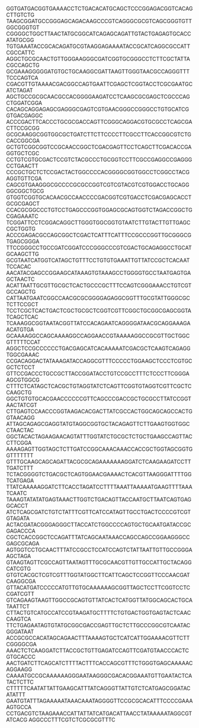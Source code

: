 GGTGATGACGGTGAAAACCTCTGACACATGCAGCTCCCGGAGACGGTCACAGCTTGTCTG
TAAGCGGATGCCGGGAGCAGACAAGCCCGTCAGGGCGCGTCAGCGGGTGTTGGCGGGTGT
CGGGGCTGGCTTAACTATGCGGCATCAGAGCAGATTGTACTGAGAGTGCACCATATGCGG
TGTGAAATACCGCACAGATGCGTAAGGAGAAAATACCGCATCAGGCGCCATTCGCCATTC
AGGCTGCGCAACTGTTGGGAAGGGCGATCGGTGCGGGCCTCTTCGCTATTACGCCAGCTG
GCGAAAGGGGGATGTGCTGCAAGGCGATTAAGTTGGGTAACGCCAGGGTTTTCCCAGTCA
CGACGTTGTAAAACGACGGCCAGTGAATTCGAGCTCGGTACCTCGCGAATGCATCTAGAT
AGCTGCCGCGCAACGCCACGGGGAAGATCCTCAAGCGCGAGCTCGCCCAGCTGGATCGGA
CACAGCAGGAGAGCGAGGGCGAGTCGTGAACGGGCCGGGCCTGTGCATCGGTGACGAGGC
ACCCGACTTCACCCTGCGCGACCAGTTCGGGCAGGACGTGCGCCTCAGCGACTTCCGCGG
GCGCAAGGCGGTGGCGCTGATCTTCTTCCCCTTCGCCTTCACCGGCGTCTGCACCGGCGA
GCTGTCGGCGGTCCGCAACCGGCTCGACGAGTTCCTCAGCTTCGACACCGAGGTGCTCGC
CCTGTCGTGCGACTCCGTCTACGCCCTGCGGTCCTTCGCCGAGGCCGAGGGCCTGAACTT
CCCGCTGCTCTCCGACTACTGGCCCCACGGGGCGGTGGCCTCGGCCTACGAGGTGTTCGA
CAGCGTGAAGGGCGCCCCGCGCCGGTCGTCGTACGTCGTGGACCTGCAGGGGCGGCTGCG
GTGGTCGGTGCACAACGCCAACCCCGACGGTCGTGACCTCGACGAGCACCTGCGCGAGCT
CCACGCGGCCCTGTCCTGAGCCCGGTGGAGCGCAGTGGTCTAGACCGGCTGCGAGAAATC
TCGGATTCCTCGGACAGGCTTGGGTGGCGGTGTAATCTTGTACTTGTTGAGCCGCTGGTG
ACCCGAGACGCCAGCGGCTCGACTCATTTCATTTCCGCCCGGTTGCGGGCGTGAGCGGGA
TTCCGGGCCTGCCGATCGGATCCCGGGCCCGTCGACTGCAGAGGCCTGCATGCAAGCTTG
GCGTAATCATGGTCATAGCTGTTTCCTGTGTGAAATTGTTATCCGCTCACAATTCCACAC
AACATACGAGCCGGAAGCATAAAGTGTAAAGCCTGGGGTGCCTAATGAGTGAGCTAACTC
ACATTAATTGCGTTGCGCTCACTGCCCGCTTTCCAGTCGGGAAACCTGTCGTGCCAGCTG
CATTAATGAATCGGCCAACGCGCGGGGAGAGGCGGTTTGCGTATTGGGCGCTCTTCCGCT
TCCTCGCTCACTGACTCGCTGCGCTCGGTCGTTCGGCTGCGGCGAGCGGTATCAGCTCAC
TCAAAGGCGGTAATACGGTTATCCACAGAATCAGGGGATAACGCAGGAAAGAACATGTGA
GCAAAAGGCCAGCAAAAGGCCAGGAACCGTAAAAAGGCCGCGTTGCTGGCGTTTTTCCAT
AGGCTCCGCCCCCCTGACGAGCATCACAAAAATCGACGCTCAAGTCAGAGGTGGCGAAAC
CCGACAGGACTATAAAGATACCAGGCGTTTCCCCCTGGAAGCTCCCTCGTGCGCTCTCCT
GTTCCGACCCTGCCGCTTACCGGATACCTGTCCGCCTTTCTCCCTTCGGGAAGCGTGGCG
CTTTCTCATAGCTCACGCTGTAGGTATCTCAGTTCGGTGTAGGTCGTTCGCTCCAAGCTG
GGCTGTGTGCACGAACCCCCCGTTCAGCCCGACCGCTGCGCCTTATCCGGTAACTATCGT
CTTGAGTCCAACCCGGTAAGACACGACTTATCGCCACTGGCAGCAGCCACTGGTAACAGG
ATTAGCAGAGCGAGGTATGTAGGCGGTGCTACAGAGTTCTTGAAGTGGTGGCCTAACTAC
GGCTACACTAGAAGAACAGTATTTGGTATCTGCGCTCTGCTGAAGCCAGTTACCTTCGGA
AAAAGAGTTGGTAGCTCTTGATCCGGCAAACAAACCACCGCTGGTAGCGGTGGTTTTTTT
GTTTGCAAGCAGCAGATTACGCGCAGAAAAAAAGGATCTCAAGAAGATCCTTTGATCTTT
TCTACGGGGTCTGACGCTCAGTGGAACGAAAACTCACGTTAAGGGATTTTGGTCATGAGA
TTATCAAAAAGGATCTTCACCTAGATCCTTTTAAATTAAAAATGAAGTTTTAAATCAATC
TAAAGTATATATGAGTAAACTTGGTCTGACAGTTACCAATGCTTAATCAGTGAGGCACCT
ATCTCAGCGATCTGTCTATTTCGTTCATCCATAGTTGCCTGACTCCCCGTCGTGTAGATA
ACTACGATACGGGAGGGCTTACCATCTGGCCCCAGTGCTGCAATGATACCGCGAGACCCA
CGCTCACCGGCTCCAGATTTATCAGCAATAAACCAGCCAGCCGGAAGGGCCGAGCGCAGA
AGTGGTCCTGCAACTTTATCCGCCTCCATCCAGTCTATTAATTGTTGCCGGGAAGCTAGA
GTAAGTAGTTCGCCAGTTAATAGTTTGCGCAACGTTGTTGCCATTGCTACAGGCATCGTG
GTGTCACGCTCGTCGTTTGGTATGGCTTCATTCAGCTCCGGTTCCCAACGATCAAGGCGA
GTTACATGATCCCCCATGTTGTGCAAAAAAGCGGTTAGCTCCTTCGGTCCTCCGATCGTT
GTCAGAAGTAAGTTGGCCGCAGTGTTATCACTCATGGTTATGGCAGCACTGCATAATTCT
CTTACTGTCATGCCATCCGTAAGATGCTTTTCTGTGACTGGTGAGTACTCAACCAAGTCA
TTCTGAGAATAGTGTATGCGGCGACCGAGTTGCTCTTGCCCGGCGTCAATACGGGATAAT
ACCGCGCCACATAGCAGAACTTTAAAAGTGCTCATCATTGGAAAACGTTCTTCGGGGCGA
AAACTCTCAAGGATCTTACCGCTGTTGAGATCCAGTTCGATGTAACCCACTCGTGCACCC
AACTGATCTTCAGCATCTTTTACTTTCACCAGCGTTTCTGGGTGAGCAAAAACAGGAAGG
CAAAATGCCGCAAAAAAGGGAATAAGGGCGACACGGAAATGTTGAATACTCATACTCTTC
CTTTTTCAATATTATTGAAGCATTTATCAGGGTTATTGTCTCATGAGCGGATACATATTT
GAATGTATTTAGAAAAATAAACAAATAGGGGTTCCGCGCACATTTCCCCGAAAAGTGCCA
CCTGACGTCTAAGAAACCATTATTATCATGACATTAACCTATAAAAATAGGCGTATCACG
AGGCCCTTTCGTCTCGCGCGTTTC